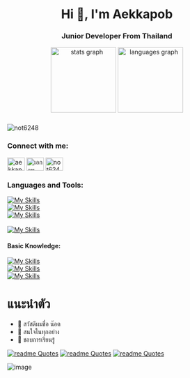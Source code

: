 <h1 align="center">Hi 👋, I'm Aekkapob</h1>
<h3 align="center">Junior Developer From Thailand</h3>

<div align="center">
  <img src="https://github-readme-stats.vercel.app/api?username=not6248&hide_title=false&hide_rank=false&show_icons=true&include_all_commits=true&count_private=true&disable_animations=false&theme=dracula&locale=en&hide_border=false&order=1" height="150" alt="stats graph"  />
  <img src="https://github-readme-stats.vercel.app/api/top-langs?username=not6248&locale=en&hide_title=false&layout=compact&card_width=320&langs_count=5&theme=dracula&hide_border=false&order=2" height="150" alt="languages graph"  />
</div>

###

<p align="left"> <img src="https://komarev.com/ghpvc/?username=not6248&label=Profile%20views&color=0e75b6&style=flat" alt="not6248" /> </p>

<h3 align="left">Connect with me:</h3>
<p align="left">
<a href="https://www.linkedin.com/in/aekkapob-pangtan-31478626b" target="blank"><img align="center" src="https://raw.githubusercontent.com/rahuldkjain/github-profile-readme-generator/master/src/images/icons/Social/linked-in-alt.svg" alt="aekkapob pangtan" height="30" width="40" /></a>
<a href="https://fb.com/เอกภพ แผงตัน" target="blank"><img align="center" src="https://raw.githubusercontent.com/rahuldkjain/github-profile-readme-generator/master/src/images/icons/Social/facebook.svg" alt="เอกภพ แผงตัน" height="30" width="40" /></a>
<a href="https://www.youtube.com/c/not6248" target="blank"><img align="center" src="https://raw.githubusercontent.com/rahuldkjain/github-profile-readme-generator/master/src/images/icons/Social/youtube.svg" alt="not6248" height="30" width="40" /></a>
</p>

<h3 align="left">Languages and Tools:</h3>

[![My Skills](https://skillicons.dev/icons?i=html,css,js,cs,php)](https://skillicons.dev) <br>
[![My Skills](https://skillicons.dev/icons?i=dotnet,bootstrap,jquery)](https://skillicons.dev) <br>
[![My Skills](https://skillicons.dev/icons?i=visualstudio,vscode,figma,blender,ps,notion,github)](https://skillicons.dev) <br><br>
[![My Skills](https://skillicons.dev/icons?i=windows)](https://skillicons.dev) <br>
<h4 align="left">Basic Knowledge:</h4>

[![My Skills](https://skillicons.dev/icons?i=ts,sass)](https://skillicons.dev) <br>
[![My Skills](https://skillicons.dev/icons?i=angular,react,nextjs)](https://skillicons.dev) <br>
[![My Skills](https://skillicons.dev/icons?i=nodejs,npm,git)](https://skillicons.dev) <br>

# แนะนำตัว
- 👋 สวัสดีผมชื่อ น๊อต
- 👀 สนใจในทุกอย่าง 
- 🌱 ชอบการเรียนรู้ 
  
[![readme Quotes](https://quotes-github-readme.vercel.app/api?quote=Difficult%20doesn%27t%20mean%20impossible.%20It%20simply%20means%20that%20you%20have%20to%20work%20hard&type=horizontal&author=%20&theme=catppuccin_mocha)](https://github.com/piyushsuthar/github-readme-quotes)
[![readme Quotes](https://quotes-github-readme.vercel.app/api?quote=%20There%27s%20no%20shame%20in%20not%20knowing%20an%20answer%2C%20so%20long%20as%20you%20have%20a%20desire%20to%20learn%20&type=horizontal&author=Cyrus%20Albright%20%28Octopath%20Traveler%29&theme=catppuccin_mocha)](https://github.com/piyushsuthar/github-readme-quotes)
[![readme Quotes](https://quotes-github-readme.vercel.app/api?quote=%20The%20only%20way%20to%20go%20fast%2C%20is%20to%20go%20well%20&type=horizontal&author=Uncle%20Bob&theme=catppuccin_mocha)](https://github.com/piyushsuthar/github-readme-quotes)


![image](https://github.com/not6248/not6248/assets/96365700/67b87a9a-8766-4227-8628-76f98f25f6c7)


    
<!---
not6248/not6248 is a ✨ special ✨ repository because its `README.md` (this file) appears on your GitHub profile.
You can click the Preview link to take a look at your changes.
--->
